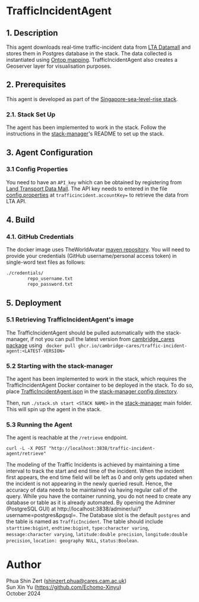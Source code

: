 # TrafficIncidentAgent
## 1. Description

This agent downloads real-time traffic-incident data from [LTA Datamall](https://datamall.lta.gov.sg/content/datamall/en.html) and stores them in Postgres database in the stack. The data collected is instantiated using [Ontop mapping](inputs/trafficincident.obda). TrafficIncidentAgent also creates a Geoserver layer for visualisation purposes.  

## 2. Prerequisites

This agent is developed as part of the [Singapore-sea-level-rise stack](https://github.com/cambridge-cares/TheWorldAvatar/tree/main/Deploy/stacks/Singapore-sea-level-rise). 

### 2.1. Stack Set Up
The agent has been implemented to work in the stack. Follow the instructions in the [stack-manager]'s README to set up the stack.

## 3. Agent Configuration
### 3.1 Config Properties
You need to have an `API_key` which can be obtained by registering from [Land Transport Data Mall](https://datamall.lta.gov.sg/content/datamall/en/request-for-api.html). The API key needs to entered in the file [config.properties](inputs/config.properties) at `trafficincident.accountKey=` to retrieve the data from LTA API.

## 4. Build
### 4.1. GitHub Credentials
The docker image uses TheWorldAvatar [maven repository](https://maven.pkg.github.com/cambridge-cares/TheWorldAvatar/`).
You will need to provide your credentials (GitHub username/personal access token) in single-word text files as follows:

```bash
./credentials/
        repo_username.txt
        repo_password.txt
```
## 5. Deployment

### 5.1 Retrieving TrafficIncidentAgent's image

The TrafficIncidentAgent should be pulled automatically with the stack-manager, if not you can pull the latest version from [cambridge_cares package](https://github.com/orgs/cambridge-cares/packages/container/package/traffic-incident-agent) using ` docker pull ghcr.io/cambridge-cares/traffic-incident-agent:<LATEST-VERSION>`

### 5.2 Starting with the stack-manager

The agent has been implemented to work in the stack, which requires the TrafficIncidentAgent Docker container to be deployed in the stack. To do so, place [TrafficIncidentAgent.json](stack-manager-config/inputs/config/services/TrafficIncidentAgent.json) in the [stack-manager config directory].

Then, run `./stack.sh start <STACK NAME>` in the [stack-manager] main folder. This will spin up the agent in the stack.

### 5.3 Running the Agent

The agent is reachable at the `/retrieve` endpoint.

```
curl -L -X POST "http://localhost:3838/traffic-incident-agent/retrieve"
```

The modeling of the Traffic Incidents is achieved by maintaining a time interval to track the start and end time of the incident. When the incident first appears, the end time field will be left as 0 and only gets updated when the incident is not appearing in the newly queried result. Hence, the accuracy of data needs to be maintained via having regular call of the query. While you have the container running, you do not need to create any database or table as it is already automated. By opening the Adminer (PostgreSQL GUI) at http://localhost:3838/adminer/ui/?username=postgres&pgsql=. The Database slot is the default `postgres` and the table is named as `TrafficIncident`. The table should include `starttime:bigint`, `endtime:bigint`, `type:character varing`, `message:character varying`, `latitude:double precision`, `longitude:double precision`, `location: geography NULL`, `status:Boolean`.

# Author 
Phua Shin Zert (shinzert.phua@cares.cam.ac.uk) <br>
Sun Xin Yu (https://github.com/Echomo-Xinyu) <br>
October 2024 


[stack-data-uploader]: https://github.com/cambridge-cares/TheWorldAvatar/tree/main/Deploy/stacks/dynamic/stack-data-uploader
[stack-manager]: https://github.com/cambridge-cares/TheWorldAvatar/tree/main/Deploy/stacks/dynamic/stack-manager
[stack-manager config directory]: https://github.com/cambridge-cares/TheWorldAvatar/tree/main/Deploy/stacks/dynamic/stack-manager/inputs/config/services